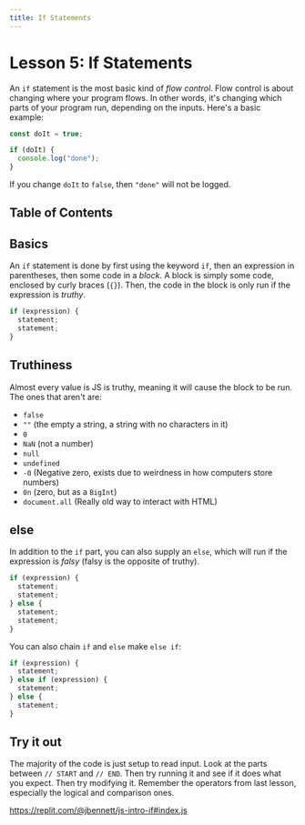 ```yaml
---
title: If Statements
---
```


# Lesson 5: If Statements

An `if` statement is the most basic kind of _flow control_. Flow control is about changing where your program flows. In other words, it's changing which parts of your program run, depending on the inputs. Here's a basic example:

```js
const doIt = true;

if (doIt) {
  console.log("done");
}
```

If you change `doIt` to `false`, then `"done"` will not be logged.

## Table of Contents

## Basics

An `if` statement is done by first using the keyword `if`, then an expression in parentheses, then some code in a _block_. A block is simply some code, enclosed by curly braces (`{}`). Then, the code in the block is only run if the expression is _truthy_.

```js
if (expression) {
  statement;
  statement;
}
```

## Truthiness

Almost every value is JS is truthy, meaning it will cause the block to be run. The ones that aren't are:

- `false`
- `""` (the empty a string, a string with no characters in it)
- `0`
- `NaN` (not a number)
- `null`
- `undefined`
- `-0` (Negative zero, exists due to weirdness in how computers store numbers)
- `0n` (zero, but as a `BigInt`)
- `document.all` (Really old way to interact with HTML)

## else

In addition to the `if` part, you can also supply an `else`, which will run if the expression is _falsy_ (falsy is the opposite of truthy).

```js
if (expression) {
  statement;
  statement;
} else {
  statement;
  statement;
}
```

You can also chain `if` and `else` make `else if`:

```js
if (expression) {
  statement;
} else if (expression) {
  statement;
} else {
  statement;
}
```

## Try it out

The majority of the code is just setup to read input. Look at the parts between `// START` and `// END`. Then try running it and see if it does what you expect. Then try modifying it. Remember the operators from last lesson, especially the logical and comparison ones.

https://replit.com/@jbennett/js-intro-if#index.js
